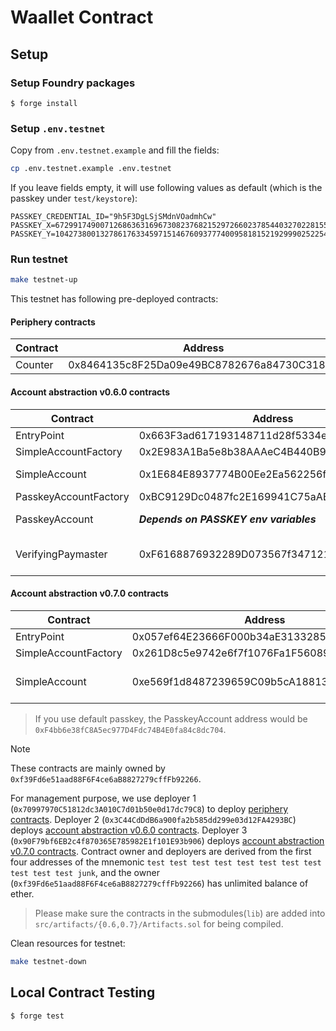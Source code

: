 # Waallet Contract

## Setup

### Setup Foundry packages

```
$ forge install
```

### Setup `.env.testnet`

Copy from `.env.testnet.example` and fill the fields:

```bash
cp .env.testnet.example .env.testnet
```

If you leave fields empty, it will use following values as default (which is the passkey under `test/keystore`):

```env
PASSKEY_CREDENTIAL_ID="9h5F3DgLSjSMdnVOadmhCw"
PASSKEY_X=67299174900712686363169673082376821529726602378544032702281553676098545184711
PASSKEY_Y=104273800132786176334597151467609377740095818152192999025225464410568038480397
```

### Run testnet

```bash
make testnet-up
```

This testnet has following pre-deployed contracts:

#### Periphery contracts

| Contract | Address                                    |
| -------- | ------------------------------------------ |
| Counter  | 0x8464135c8F25Da09e49BC8782676a84730C318bC |

#### Account abstraction v0.6.0 contracts

| Contract              | Address                                    | Note                        |
| --------------------- | ------------------------------------------ | --------------------------- |
| EntryPoint            | 0x663F3ad617193148711d28f5334eE4Ed07016602 |                             |
| SimpleAccountFactory  | 0x2E983A1Ba5e8b38AAAeC4B440B9dDcFBf72E15d1 |                             |
| SimpleAccount         | 0x1E684E8937774B00Ee2Ea562256f27a5c9D20d7c | Balance: 100 ETH            |
| PasskeyAccountFactory | 0xBC9129Dc0487fc2E169941C75aABC539f208fb01 |                             |
| PasskeyAccount        | **_Depends on PASSKEY env variables_**     | Balance: 100 ETH            |
| VerifyingPaymaster    | 0xF6168876932289D073567f347121A267095f3DD6 | EntryPoint deposit: 100 ETH |

#### Account abstraction v0.7.0 contracts

| Contract              | Address                                    | Note                        |
| --------------------- | ------------------------------------------ | --------------------------- |
| EntryPoint            | 0x057ef64E23666F000b34aE31332854aCBd1c8544 |                             |
| SimpleAccountFactory  | 0x261D8c5e9742e6f7f1076Fa1F560894524e19cad |                             |
| SimpleAccount         | 0xe569f1d8487239659C09b5cA1881320B5EbB0ab2 | Balance: 100 ETH            |

> If you use default passkey, the PasskeyAccount address would be `0xF4bb6e38fC8A5ec977D4Fdc74B4E0fa84c8dc704`.

> [!NOTE]
> These contracts are mainly owned by `0xf39Fd6e51aad88F6F4ce6aB8827279cffFb92266`.

For management purpose, we use deployer 1 (`0x70997970C51812dc3A010C7d01b50e0d17dc79C8`) to deploy [periphery contracts](#periphery-contracts). Deployer 2 (`0x3C44CdDdB6a900fa2b585dd299e03d12FA4293BC`) deploys [account abstraction v0.6.0 contracts](#account-abstraction-v060-contracts). Deployer 3 (`0x90F79bf6EB2c4f870365E785982E1f101E93b906`) deploys [account abstraction v0.7.0 contracts](#account-abstraction-v070-contracts). Contract owner and deployers are derived from the first four addresses of the mnemonic `test test test test test test test test test test test junk`, and the owner (`0xf39Fd6e51aad88F6F4ce6aB8827279cffFb92266`) has unlimited balance of ether.

> Please make sure the contracts in the submodules(`lib`) are added into `src/artifacts/{0.6,0.7}/Artifacts.sol` for being compiled.

Clean resources for testnet:

```bash
make testnet-down
```

## Local Contract Testing

```
$ forge test
```
